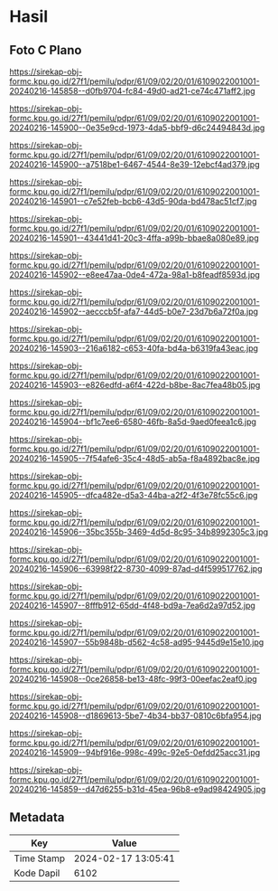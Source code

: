 # Hasil

## Foto C Plano

https://sirekap-obj-formc.kpu.go.id/27f1/pemilu/pdpr/61/09/02/20/01/6109022001001-20240216-145858--d0fb9704-fc84-49d0-ad21-ce74c471aff2.jpg

https://sirekap-obj-formc.kpu.go.id/27f1/pemilu/pdpr/61/09/02/20/01/6109022001001-20240216-145900--0e35e9cd-1973-4da5-bbf9-d6c24494843d.jpg

https://sirekap-obj-formc.kpu.go.id/27f1/pemilu/pdpr/61/09/02/20/01/6109022001001-20240216-145900--a7518be1-6467-4544-8e39-12ebcf4ad379.jpg

https://sirekap-obj-formc.kpu.go.id/27f1/pemilu/pdpr/61/09/02/20/01/6109022001001-20240216-145901--c7e52feb-bcb6-43d5-90da-bd478ac51cf7.jpg

https://sirekap-obj-formc.kpu.go.id/27f1/pemilu/pdpr/61/09/02/20/01/6109022001001-20240216-145901--43441d41-20c3-4ffa-a99b-bbae8a080e89.jpg

https://sirekap-obj-formc.kpu.go.id/27f1/pemilu/pdpr/61/09/02/20/01/6109022001001-20240216-145902--e8ee47aa-0de4-472a-98a1-b8feadf8593d.jpg

https://sirekap-obj-formc.kpu.go.id/27f1/pemilu/pdpr/61/09/02/20/01/6109022001001-20240216-145902--aecccb5f-afa7-44d5-b0e7-23d7b6a72f0a.jpg

https://sirekap-obj-formc.kpu.go.id/27f1/pemilu/pdpr/61/09/02/20/01/6109022001001-20240216-145903--216a6182-c653-40fa-bd4a-b6319fa43eac.jpg

https://sirekap-obj-formc.kpu.go.id/27f1/pemilu/pdpr/61/09/02/20/01/6109022001001-20240216-145903--e826edfd-a6f4-422d-b8be-8ac7fea48b05.jpg

https://sirekap-obj-formc.kpu.go.id/27f1/pemilu/pdpr/61/09/02/20/01/6109022001001-20240216-145904--bf1c7ee6-6580-46fb-8a5d-9aed0feea1c6.jpg

https://sirekap-obj-formc.kpu.go.id/27f1/pemilu/pdpr/61/09/02/20/01/6109022001001-20240216-145905--7f54afe6-35c4-48d5-ab5a-f8a4892bac8e.jpg

https://sirekap-obj-formc.kpu.go.id/27f1/pemilu/pdpr/61/09/02/20/01/6109022001001-20240216-145905--dfca482e-d5a3-44ba-a2f2-4f3e78fc55c6.jpg

https://sirekap-obj-formc.kpu.go.id/27f1/pemilu/pdpr/61/09/02/20/01/6109022001001-20240216-145906--35bc355b-3469-4d5d-8c95-34b8992305c3.jpg

https://sirekap-obj-formc.kpu.go.id/27f1/pemilu/pdpr/61/09/02/20/01/6109022001001-20240216-145906--63998f22-8730-4099-87ad-d4f599517762.jpg

https://sirekap-obj-formc.kpu.go.id/27f1/pemilu/pdpr/61/09/02/20/01/6109022001001-20240216-145907--8fffb912-65dd-4f48-bd9a-7ea6d2a97d52.jpg

https://sirekap-obj-formc.kpu.go.id/27f1/pemilu/pdpr/61/09/02/20/01/6109022001001-20240216-145907--55b9848b-d562-4c58-ad95-9445d9e15e10.jpg

https://sirekap-obj-formc.kpu.go.id/27f1/pemilu/pdpr/61/09/02/20/01/6109022001001-20240216-145908--0ce26858-be13-48fc-99f3-00eefac2eaf0.jpg

https://sirekap-obj-formc.kpu.go.id/27f1/pemilu/pdpr/61/09/02/20/01/6109022001001-20240216-145908--d1869613-5be7-4b34-bb37-0810c6bfa954.jpg

https://sirekap-obj-formc.kpu.go.id/27f1/pemilu/pdpr/61/09/02/20/01/6109022001001-20240216-145909--94bf916e-998c-499c-92e5-0efdd25acc31.jpg

https://sirekap-obj-formc.kpu.go.id/27f1/pemilu/pdpr/61/09/02/20/01/6109022001001-20240216-145859--d47d6255-b31d-45ea-96b8-e9ad98424905.jpg


## Metadata

| Key        | Value               |
| ---------- | ------------------- |
| Time Stamp | 2024-02-17 13:05:41 |
| Kode Dapil | 6102                |



